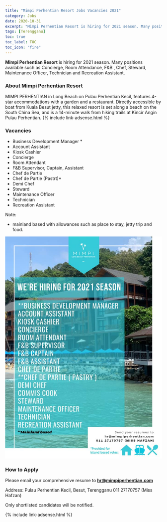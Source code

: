 ```yaml
---
title: "Mimpi Perhentian Resort Jobs Vacancies 2021" 
category: Jobs 
date: 2020-10-31
excerpt: "Mimpi Perhentian Resort is hiring for 2021 season. Many positions available such as Concierge, Room Attendance, F&B , Chef, Steward, Maintenance Officer, Technician and Recreation Assistant." 
tags: [Terengganu] 
toc: true 
toc_label: TOC
toc_icon: "fire" 
--- 
```

**Mimpi Perhentian Resort** is hiring for 2021 season. Many positions available such as Concierge, Room Attendance, F&B , Chef, Steward, Maintenance Officer, Technician and Recreation Assistant.

### About Mimpi Perhentian Resort
MIMPI PERHENTIAN in Long Beach on Pulau Perhentian Kecil, features 4-star accommodations with a garden and a restaurant. Directly accessible by boat from Kuala Besut jetty, this relaxed resort is set along a beach on the South China Sea, and is a 14-minute walk from hiking trails at Kincir Angin Pulau Perhentian.
{% include link-adsense.html %} 
### Vacancies
- Business Development Manager *
- Account Assistant
- Kiosk Cashier 
- Concierge
- Room Attendant
- F&B Supervisor, Captain, Assistant
- Chef de Partie
- Chef de Partie (Pastrt)*
- Demi Chef
- Steward
- Maintenance Officer
- Technician
- Recreation Assistant

Note: 
* mainland based with allowances such as place to stay, jetty trip and food.

![Mimpi Perhentian Resort Jobs Ads 2021!](/assets/images/2020-10/mimpi-perhentian-resort-jobs-2021.jpg "Mimpi Perhentian Resort Jobs 2021")

### How to Apply
Please email your comprehensive resume to **hr@mimpiperhentian.com**

Address: Pulau Perhentian Kecil, Besut, Terengganu
011 27170757 (Miss Hafzan)

Only shortlisted candidates will be notified.

{% include link-adsense.html %} 